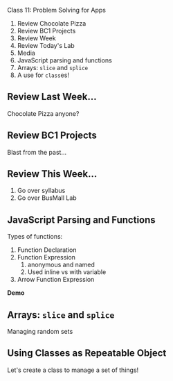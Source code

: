 Class 11: Problem Solving for Apps

1. Review Chocolate Pizza
1. Review BC1 Projects
1. Review Week
1. Review Today's Lab
1. Media
1. JavaScript parsing and functions
1. Arrays: `slice` and `splice`
1. A use for `class`es!

## Review Last Week...

Chocolate Pizza anyone?

## Review BC1 Projects

Blast from the past...

## Review This Week...

1. Go over syllabus
1. Go over BusMall Lab

## JavaScript Parsing and Functions

Types of functions:

1. Function Declaration
1. Function Expression 
    1. anonymous and named
    1. Used inline vs with variable
1. Arrow Function Expression

**Demo**

## Arrays: `slice` and `splice`

Managing random sets

## Using Classes as Repeatable Object

Let's create a class to manage a set of things!